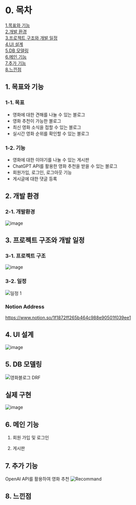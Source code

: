 # 0. 목차
[1.목표와 기능](#1-목표와-기능)<br>
[2.개발 환경 ](#2-개발-환경)<br>
[3.프로젝트 구조와 개발 일정](#3-프로젝트-구조와-개발-일정)<br>
[4.UI 설계](#4-UI-설계)<br>
[5.DB 모델링](#5-DB-모델링)<br>
[6.메인 기능](#6-메인-기능)<br>
[7.추가 기능](#7-추가-기능)<br>
[8.느낀점](#8-느낀점)<br>

## 1. 목표와 기능
### 1-1. 목표
- 영화에 대한 견해를 나눌 수 있는 블로그
- 영화 추천이 가능한 블로그
- 최신 영화 소식을 접할 수 있는 블로그
- 실시간 영화 순위를 확인할 수 있는 블로그
### 1-2. 기능
- 영화에 대한 이야기를 나눌 수 있는 게시판
- ChatGPT API를 활용한 영화 추천을 받을 수 있는 블로그
- 회원가입, 로그인, 로그아웃 기능
- 게시글에 대한 댓글 등록

## 2. 개발 환경 
### 2-1. 개발환경

![image](https://github.com/jkhwang150/ormi_miniproject_blog/assets/75780140/5e05abc7-cca2-4a01-a963-538f37d87e4c)

 
## 3. 프로젝트 구조와 개발 일정
### 3-1. 프로젝트 구조

![image](https://github.com/jkhwang150/ormi_miniproject_blog/assets/75780140/5c840e67-14cd-49e2-84e8-99f3c481408e)

### 3-2. 일정
![일정 1](https://github.com/jkhwang150/ormi_miniproject_blog/assets/75780140/34bcf810-4928-4f48-85b0-1c320b12b041)
### Notion Address
https://www.notion.so/1f1872ff265b464c988e90501f039ee1 

## 4. UI 설계
![image](https://github.com/jkhwang150/ormi_miniproject_blog/assets/75780140/80fc0a81-d200-415a-a9f0-8a016507a50f)


## 5. DB 모델링
![영화블로그 DRF](https://github.com/jkhwang150/ormi_miniproject_blog/assets/75780140/fe7e29c5-2cf4-45f9-a5ca-2bac1ae6e339)

## 실제 구현
![image](https://github.com/jkhwang150/ormi_miniproject_blog/assets/75780140/4ab75449-2030-4a7c-b71a-0f4c3294b2d5)

## 6. 메인 기능
1. 회원 가입 및 로그인



2. 게시판




## 7. 추가 기능
OpenAI API를 활용하여 영화 추천
![Recommand](https://github.com/jkhwang150/ormi_miniproject_blog/assets/75780140/d0f17868-ced2-49b4-a732-a19575e2772a)


## 8. 느낀점
